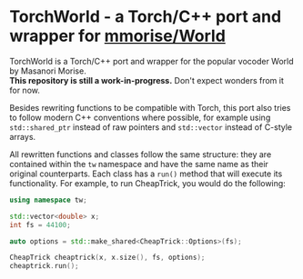 # TorchWorld - a Torch/C++ port and wrapper for [mmorise/World](https://github.com/mmorise/World)

TorchWorld is a Torch/C++ port and wrapper for the popular vocoder World by Masanori Morise.<br>**This repository is still a work-in-progress.** Don't expect wonders from it for now.

Besides rewriting functions to be compatible with Torch, this port also tries to follow modern C++ conventions where possible, for example using `std::shared_ptr` instead of raw pointers and `std::vector` instead of C-style arrays.

All rewritten functions and classes follow the same structure: they are contained within the `tw` namespace and have the same name as their original counterparts. Each class has a `run()` method that will execute its functionality. For example, to run CheapTrick, you would do the following:

```cpp
using namespace tw;

std::vector<double> x;
int fs = 44100;

auto options = std::make_shared<CheapTrick::Options>(fs);

CheapTrick cheaptrick(x, x.size(), fs, options);
cheaptrick.run();
```